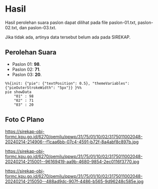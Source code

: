 # Hasil

Hasil perolehan suara paslon dapat dilihat pada file paslon-01.txt, paslon-02.txt, dan paslon-03.txt.

Jika tidak ada, artinya data tersebut belum ada pada SIREKAP.

## Perolehan Suara

 * Paslon 01: **98**.
 * Paslon 02: **71**.
 * Paslon 03: **20**.

```mermaid
%%{init: {"pie": {"textPosition": 0.5}, "themeVariables": {"pieOuterStrokeWidth": "5px"}} }%%
pie showData
    "01" : 98
    "02" : 71
    "03" : 20
```
## Foto C Plano

https://sirekap-obj-formc.kpu.go.id/6270/pemilu/ppwp/31/75/01/10/02/3175011002048-20240214-214906--f1caa6bb-07c4-4591-b72f-8a4abf8c897b.jpg

https://sirekap-obj-formc.kpu.go.id/6270/pemilu/ppwp/31/75/01/10/02/3175011002048-20240214-215001--96169419-aa9b-4680-9854-2ec0116f3770.jpg

https://sirekap-obj-formc.kpu.go.id/6270/pemilu/ppwp/31/75/01/10/02/3175011002048-20240214-215050--488ad9dc-907f-4486-b565-9d96248c585e.jpg
